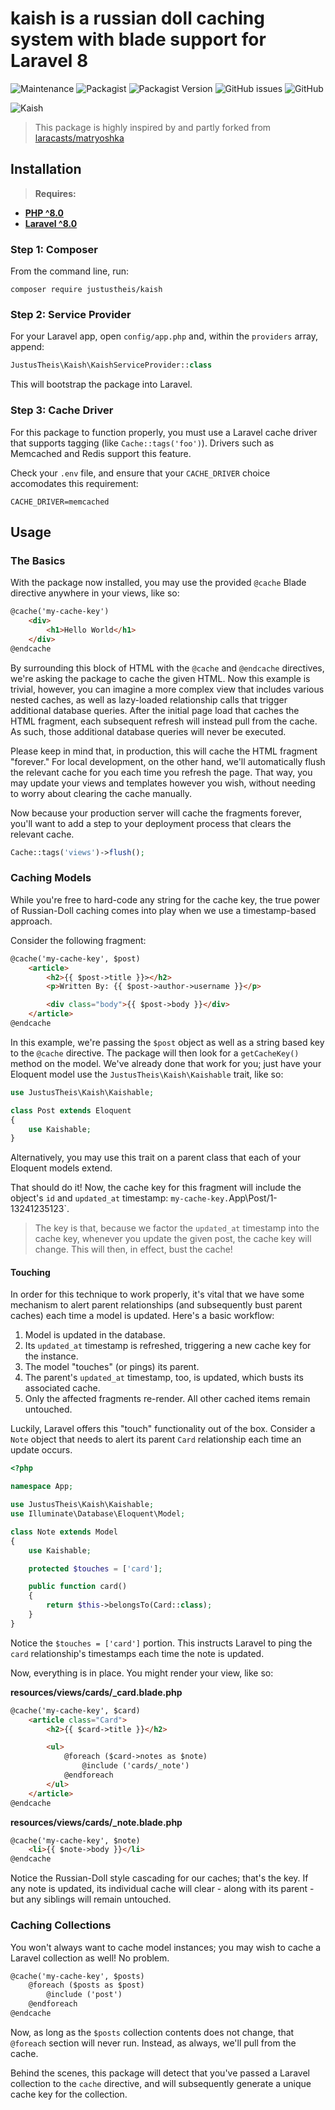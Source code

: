 # kaish is a russian doll caching system with blade support for Laravel 8
![Maintenance](https://img.shields.io/maintenance/yes/2021)
![Packagist](https://img.shields.io/packagist/dt/justustheis/kaish)
![Packagist Version](https://img.shields.io/packagist/v/justustheis/kaish)
![GitHub issues](https://img.shields.io/github/issues/justustheis/kaish)
![GitHub](https://img.shields.io/github/license/justustheis/kaish)

![Kaish](https://user-images.githubusercontent.com/7760415/112481392-41d47780-8d77-11eb-90a9-4f814fde28bc.png)

> This package is highly inspired by and partly forked from [laracasts/matryoshka](https://github.com/laracasts/matryoshka)

## Installation
> **Requires:**
- **[PHP ^8.0](https://php.net/releases/)**
- **[Laravel ^8.0](https://github.com/laravel/laravel)**

### Step 1: Composer

From the command line, run:

```command
composer require justustheis/kaish
```

### Step 2: Service Provider

For your Laravel app, open `config/app.php` and, within the `providers` array, append:

```php
JustusTheis\Kaish\KaishServiceProvider::class
```

This will bootstrap the package into Laravel.

### Step 3: Cache Driver

For this package to function properly, you must use a Laravel cache driver that supports tagging (like `Cache::tags('foo')`). Drivers such as Memcached and Redis support this feature.

Check your `.env` file, and ensure that your `CACHE_DRIVER` choice accomodates this requirement:

```env
CACHE_DRIVER=memcached
```

## Usage

### The Basics

With the package now installed, you may use the provided `@cache` Blade directive anywhere in your views, like so:

```html
@cache('my-cache-key')
    <div>
        <h1>Hello World</h1>
    </div>
@endcache
```

By surrounding this block of HTML with the `@cache` and `@endcache` directives, we're asking the package to cache the given HTML. Now this example is trivial, however, you can imagine a more complex view that includes various nested caches, as well as lazy-loaded relationship calls that trigger additional database queries. After the initial page load that caches the HTML fragment, each subsequent refresh will instead pull from the cache. As such, those additional database queries will never be executed.

Please keep in mind that, in production, this will cache the HTML fragment "forever." For local development, on the other hand, we'll automatically flush the relevant cache for you each time you refresh the page. That way, you may update your views and templates however you wish, without needing to worry about clearing the cache manually.

Now because your production server will cache the fragments forever, you'll want to add a step to your deployment process that clears the relevant cache.

```php
Cache::tags('views')->flush();
```

### Caching Models

While you're free to hard-code any string for the cache key, the true power of Russian-Doll caching comes into play when we use a timestamp-based approach.

Consider the following fragment:

```html
@cache('my-cache-key', $post)
    <article>
        <h2>{{ $post->title }}></h2>
        <p>Written By: {{ $post->author->username }}</p>

        <div class="body">{{ $post->body }}</div>
    </article>
@endcache
```

In this example, we're passing the `$post` object as well as a string based key to the `@cache` directive. The package will then look for a `getCacheKey()` method on the model. We've already done that work for you; just have your Eloquent model use the `JustusTheis\Kaish\Kaishable` trait, like so:

```php
use JustusTheis\Kaish\Kaishable;

class Post extends Eloquent
{
    use Kaishable;
}
```

Alternatively, you may use this trait on a parent class that each of your Eloquent models extend.

That should do it! Now, the cache key for this fragment will include the object's `id` and `updated_at` timestamp: `my-cache-key.`App\Post/1-13241235123`.

> The key is that, because we factor the `updated_at` timestamp into the cache key, whenever you update the given post, the cache key will change. This will then, in effect, bust the cache!

#### Touching

In order for this technique to work properly, it's vital that we have some mechanism to alert parent relationships (and subsequently bust parent caches) each time a model is updated. Here's a basic workflow:

1. Model is updated in the database.
2. Its `updated_at` timestamp is refreshed, triggering a new cache key for the instance.
3. The model "touches" (or pings) its parent.
4. The parent's `updated_at` timestamp, too, is updated, which busts its associated cache.
5. Only the affected fragments re-render. All other cached items remain untouched.

Luckily, Laravel offers this "touch" functionality out of the box. Consider a `Note` object that needs to alert its parent `Card` relationship each time an update occurs.

```php
<?php

namespace App;

use JustusTheis\Kaish\Kaishable;
use Illuminate\Database\Eloquent\Model;

class Note extends Model
{
    use Kaishable;

    protected $touches = ['card'];

    public function card()
    {
        return $this->belongsTo(Card::class);
    }
}
```

Notice the `$touches = ['card']` portion. This instructs Laravel to ping the `card` relationship's timestamps each time the note is updated.

Now, everything is in place. You might render your view, like so:

**resources/views/cards/_card.blade.php**

```html
@cache('my-cache-key', $card)
    <article class="Card">
        <h2>{{ $card->title }}</h2>

        <ul>
            @foreach ($card->notes as $note)
                @include ('cards/_note')
            @endforeach
        </ul>
    </article>
@endcache
```

**resources/views/cards/_note.blade.php**

```html
@cache('my-cache-key', $note)
    <li>{{ $note->body }}</li>
@endcache
```

Notice the Russian-Doll style cascading for our caches; that's the key. If any note is updated, its individual cache will clear - along with its parent - but any  siblings will remain untouched.

### Caching Collections

You won't always want to cache model instances; you may wish to cache a Laravel collection as well! No problem.

```html
@cache('my-cache-key', $posts)
    @foreach ($posts as $post)
        @include ('post')
    @endforeach
@endcache
```

Now, as long as the `$posts` collection contents does not change, that `@foreach` section will never run. Instead, as always, we'll pull from the cache.

Behind the scenes, this package will detect that you've passed a Laravel collection to the `cache` directive, and will subsequently generate a unique cache key for the collection.
